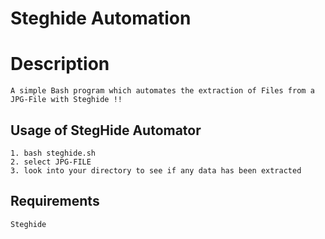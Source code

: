 # Steghide Automation 

# Description
```
A simple Bash program which automates the extraction of Files from a JPG-File with Steghide !!
```

## Usage of StegHide Automator
```
1. bash steghide.sh
2. select JPG-FILE
3. look into your directory to see if any data has been extracted 

```

## Requirements
```
Steghide
```
